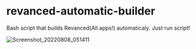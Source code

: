 # revanced-automatic-builder
Bash script that builds Revanced(All apps!) automaticaly. Just run script!

![Screenshot_20220808_051411](https://user-images.githubusercontent.com/41156994/183309460-76a3b7bd-2fea-4195-8ad9-e58c77eeb9ce.png)
